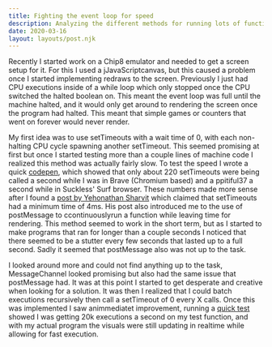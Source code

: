 ```yaml
---
title: Fighting the event loop for speed
description: Analyzing the different methods for running lots of functions fast, while not completely taking up the event loop to allow for rendering.
date: 2020-03-16
layout: layouts/post.njk
---
```


Recently I started work on a Chip8 emulator and needed to get a screen setup for it.
For this I used a jJavaScriptcanvas, but this caused a problem once I started implementing redraws to the screen.
Previously I just had CPU executions inside of a while loop which only stopped once the CPU switched the halted boolean on.
This meant the event loop was full until the machine halted, and it would only get around to rendering the screen once the program had halted.
This meant that simple games or counters that went on forever would never render.

My first idea was to use setTimeouts with a wait time of 0, with each non-halting CPU cycle spawning another setTimeout.
This seemed promising at first but once I started testing more than a couple lines of machine code I realized this method was actually fairly slow.
To test the speed I wrote a quick [codepen](https://codepen.io/herohamp/pen/jOPxpYL), which showed that only about 220 setTimeouts were being called a second while I was in Brave (Chromium based) and a ppitiful37 a second while in Suckless' Surf browser.
These numbers made more sense after I found a [post by Yehonathan Sharvit](https://blog.klipse.tech/javascript/2016/10/31/setTimeout-0msec.html) which claimed that setTimeouts had a minimum time of 4ms.
His post also introduced me to the use of postMessage to ccontinuouslyrun a function while leaving time for rendering.
This method seemed to work in the short term, but as I started to make programs that ran for longer than a couple seconds I noticed that there seemed to be a stutter every few seconds that lasted up to a full second.
Sadly it seemed that postMessage also was not up to the task.

I looked around more and could not find anything up to the task, MessageChannel looked promising but also had the same issue that postMessage had.
It was at this point I started to get desperate and creative when looking for a solution.
It was then I realized that I could batch executions recursively then call a setTimeout of 0 every X calls.
Once this was implemented I saw animmediatet improvement, running a [quick test](https://codepen.io/herohamp/pen/eYNrjXP) showed I was getting 20k executions a second on my test function, and with my actual program the visuals were still updating in realtime while allowing for fast execution.
